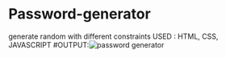 # Password-generator
generate random with different constraints
USED : HTML, CSS, JAVASCRIPT 
#OUTPUT:![password generator](https://github.com/user-attachments/assets/96640aae-c0a2-481e-88c5-bf4fb38fcd5c)
